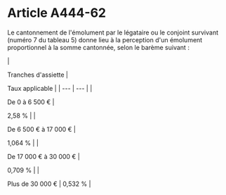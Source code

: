 # Article A444-62

Le cantonnement de l'émolument par le légataire ou le conjoint survivant (numéro 7 du tableau 5) donne lieu à la perception d'un émolument proportionnel à la somme cantonnée, selon le barème suivant :

|

Tranches d'assiette |

Taux applicable |
| --- | --- |
|

De 0 à 6 500 € |

2,58 % |
|

De 6 500 € à 17 000 € |

1,064 % |
|

De 17 000 € à 30 000 € |

0,709 % |
|

Plus de 30 000 € |
0,532 % |
